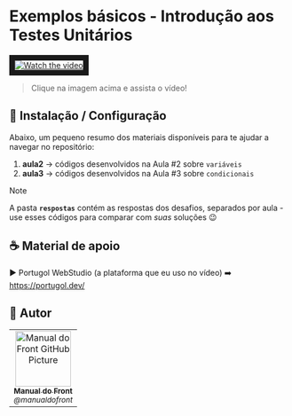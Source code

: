 # Exemplos básicos - Introdução aos Testes Unitários

<a href="https://www.youtube.com/watch?v=z4rG1Rq63vQ&list=PLRVYQGMz5x2YbdGSpsdLIejpo7uBUCjRm&index=2" target="_blank">
 <img src="http://img.youtube.com/vi/z4rG1Rq63vQ/mqdefault.jpg" alt="Watch the video" border="10" />
</a>

> Clique na imagem acima e assista o vídeo!

## 🚀 Instalação / Configuração

Abaixo, um pequeno resumo dos materiais disponíveis para te ajudar a navegar no repositório:

1. **aula2** -> códigos desenvolvidos na Aula #2 sobre `variáveis`
2. **aula3** -> códigos desenvolvidos na Aula #3 sobre `condicionais`

> [!NOTE]
> A pasta **`respostas`** contém as respostas dos desafios, separados por aula - use esses códigos para comparar com _suas_ soluções 😉

## ☕ Material de apoio

► Portugol WebStudio (a plataforma que eu uso no vídeo) ➡️  https://portugol.dev/

## 🤝 Autor

<table>
  <tr>
    <td align="center">
      <a href="#" title="Manual Do Front">
        <img src="https://avatars.githubusercontent.com/u/179880896" width="100px;" alt="Manual do Front GitHub Picture"/><br>
        <sub>
          <b>Manual do Front</b> <br>
          <i>@manualdofront</i>
        </sub>
      </a>
    </td>
  </tr>
</table>
